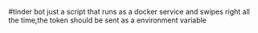 #tinder bot
just a script that runs as a docker service and swipes right all the time,the token should be sent as a environment variable